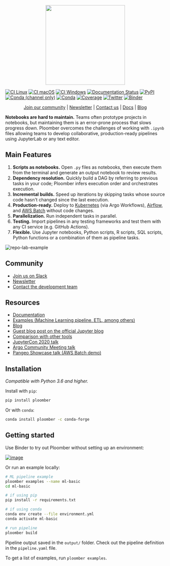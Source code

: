<p align="center" width="100%">
  <img src="https://ploomber.io/ploomber-logo.png" height="250">
</p>

[![CI Linux](https://github.com/ploomber/ploomber/workflows/CI%20Linux/badge.svg)](https://github.com/ploomber/ploomber/workflows/CI%20Linux/badge.svg)
[![CI macOS](https://github.com/ploomber/ploomber/workflows/CI%20macOS/badge.svg)](https://github.com/ploomber/ploomber/workflows/CI%20macOS/badge.svg)
[![CI Windows](https://github.com/ploomber/ploomber/workflows/CI%20Windows/badge.svg)](https://github.com/ploomber/ploomber/workflows/CI%20Windows/badge.svg)
[![Documentation Status](https://readthedocs.org/projects/ploomber/badge/?version=latest)](https://ploomber.readthedocs.io/en/latest/?badge=latest)
[![PyPI](https://badge.fury.io/py/ploomber.svg)](https://badge.fury.io/py/ploomber)
[![Conda (channel only)](https://img.shields.io/conda/vn/conda-forge/ploomber)](https://anaconda.org/conda-forge/ploomber)
[![Conda](https://img.shields.io/conda/pn/conda-forge/ploomber)](https://anaconda.org/conda-forge/ploomber)
[![Coverage](https://coveralls.io/repos/github/ploomber/ploomber/badge.svg?branch=master)](https://coveralls.io/github/ploomber/ploomber?branch=master)
[![Twitter](https://img.shields.io/twitter/follow/edublancas?label=Follow&style=social)](https://twitter.com/intent/user?screen_name=edublancas)
[![Binder](https://mybinder.org/badge_logo.svg)](https://mybinder.org/v2/gh/ploomber/binder-env/main?urlpath=git-pull%3Frepo%3Dhttps%253A%252F%252Fgithub.com%252Fploomber%252Fprojects%26urlpath%3Dlab%252Ftree%252Fprojects%252Fspec-api-python%252FREADME.ipynb%26branch%3Dmaster)


<p align="center">
  <a href="http://community.ploomber.io">Join our community</a>
  |
  <a href="https://www.getrevue.co/profile/ploomber">Newsletter</a>
  |
  <a href="https://forms.gle/Xf9h1Q2TGoSk15NEA">Contact us</a>
  |
  <a href="https://ploomber.readthedocs.io/">Docs</a>
  |
  <a href="https://ploomber.io/">Blog</a>
</p>

**Notebooks are hard to maintain.** Teams often prototype projects in notebooks, but maintaining them is an error-prone process that slows progress down. Ploomber overcomes the challenges of working with `.ipynb` files allowing teams to develop collaborative, production-ready pipelines using JupyterLab or any text editor.

## Main Features

1. **Scripts as notebooks.** Open `.py` files as notebooks, then execute them from the terminal and generate an output notebook to review results.
2. **Dependency resolution.** Quickly build a DAG by referring to previous tasks in your code; Ploomber infers execution order and orchestrates execution.
3. **Incremental builds.** Speed up iterations by skipping tasks whose source code hasn't changed since the last execution.
4. **Production-ready.** Deploy to [Kubernetes](https://soopervisor.readthedocs.io/en/latest/tutorials/kubernetes.html) (via Argo Workflows), [Airflow](https://soopervisor.readthedocs.io/en/latest/tutorials/airflow.html), and [AWS Batch](https://soopervisor.readthedocs.io/en/latest/tutorials/aws-batch.html) without code changes.
5. **Parallelization.** Run independent tasks in parallel.
6. **Testing.** Import pipelines in any testing frameworks and test them with any CI service (e.g. GitHub Actions).
7. **Flexible.** Use Jupyter notebooks, Python scripts, R scripts, SQL scripts, Python functions or a combination of them as pipeline tasks.

![repo-lab-example](https://ploomber.io/repo-lab-example.png)

## Community

* [Join us on Slack](http://community.ploomber.io)
* [Newsletter](https://www.getrevue.co/profile/ploomber)
* [Contact the development team](https://forms.gle/Xf9h1Q2TGoSk15NEA)

## Resources

* [Documentation](https://ploomber.readthedocs.io/)
* [Examples (Machine Learning pipeline, ETL, among others)](https://github.com/ploomber/projects)
* [Blog](https://ploomber.io/)
* [Guest blog post on the official Jupyter blog](https://blog.jupyter.org/ploomber-maintainable-and-collaborative-pipelines-in-jupyter-acb3ad2101a7)
* [Comparison with other tools](https://ploomber.io/posts/survey)
* [JupyterCon 2020 talk](https://www.youtube.com/watch?v=M6mtgPfsA3M)
* [Argo Community Meeting talk](https://youtu.be/FnpXyg-5W_c)
* [Pangeo Showcase talk (AWS Batch demo)](https://youtu.be/XCgX1AszVF4)

## Installation

*Compatible with Python 3.6 and higher.*

Install with `pip`:

```sh
pip install ploomber
```

Or with `conda`:

```sh
conda install ploomber -c conda-forge
```

## Getting started

Use Binder to try out Ploomber without setting up an environment:

[![image](https://mybinder.org/badge_logo.svg)](https://mybinder.org/v2/gh/ploomber/binder-env/main?urlpath=git-pull%3Frepo%3Dhttps%253A%252F%252Fgithub.com%252Fploomber%252Fprojects%26urlpath%3Dlab%252Ftree%252Fprojects%252Fspec-api-python%252FREADME.ipynb%26branch%3Dmaster)

Or run an example locally:

```sh
# ML pipeline example
ploomber examples --name ml-basic
cd ml-basic

# if using pip
pip install -r requirements.txt

# if using conda
conda env create --file environment.yml
conda activate ml-basic

# run pipeline
ploomber build
```

Pipeline output saved in the `output/` folder. Check out the pipeline definition
in the `pipeline.yaml` file.

To get a list of examples, run `ploomber examples`.
